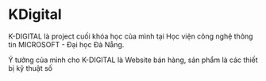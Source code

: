 # KDigital
K-DIGITAL là project cuối khóa học của mình tại Học viện công nghệ thông tin MICROSOFT - Đại học Đà Nẵng.

Ý tưởng của mình cho K-DIGITAL là Website bán hàng, sản phẩm là các thiết bị kỹ thuật số
